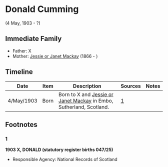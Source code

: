 ﻿---
layout: person
subject_key: i64759184
permalink: /people/i64759184
---

# Donald Cumming
(4 May, 1903 - ?)

## Immediate Family

* Father: X
* Mother: [Jessie or Janet Mackay](./@76315420@-jessie-or-janet-mackay-b1866-d.md) (1866 - )

## Timeline

Date | Item | Description | Sources | Notes
---|---|---|---|---
4/May/1903 | Born | Born to X and [Jessie or Janet Mackay](./@76315420@-jessie-or-janet-mackay-b1866-d.md) in Embo, Sutherland, Scotland. | [1](#1) | 

## Footnotes

### 1

**1903 X, DONALD (statutory register births 047/25)**

* Responsible Agency: National Records of Scotland

